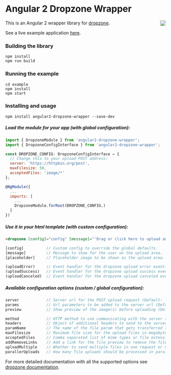 # Angular 2 Dropzone Wrapper

<a href="https://badge.fury.io/js/angular2-dropzone-wrapper"><img src="https://badge.fury.io/js/angular2-dropzone-wrapper.svg" align="right" alt="npm version" height="18"></a>

This is an Angular 2 wrapper library for [dropzone](http://www.dropzonejs.com/).

See a live example application <a href="https://zefoy.github.io/angular2-dropzone-wrapper/">here</a>.

### Building the library

    npm install
    npm run build

### Running the example

    cd example
    npm install
    npm start

### Installing and usage

    npm install angular2-dropzone-wrapper --save-dev

##### Load the module for your app (with global configuration):

```javascript
import { DropzoneModule } from 'angular2-dropzone-wrapper';
import { DropzoneConfigInterface } from 'angular2-dropzone-wrapper';

const DROPZONE_CONFIG: DropzoneConfigInterface = {
  // Change this to your upload POST address:
  server: 'https://httpbin.org/post',
  maxFilesize: 50,
  acceptedFiles: 'image/*'
};

@NgModule({
  ...
  imports: [
    ...
    DropzoneModule.forRoot(DROPZONE_CONFIG,)
  ]
})
```

##### Use it in your html template (with custom configuration):

```html
<dropzone [config]="config" [message]="'Drag or click here to upload an image'" (uploadError)="onUploadError($event)" (uploadSuccess)="onUploadSuccess($event)"></dropzone>
```

```javascript
[config]          // Custom config to override the global defaults.
[message]         // Message to show for the user on the upload area.
[placeholder]     // Placeholder image to be shown as the upload area.

(uploadError)     // Event handler for the dropzone upload error event.
(uploadSuccess)   // Event handler for the dropzone upload success event.
(uploadCanceled)  // Event handler for the dropzone upload canceled event.
```

##### Available configuration options (custom / global configuration):

```javascript
server            // Server url for the POST upload request (Default: '').
params            // Url parameters to be added to the server url (Default: null).
preview           // Show preview of the image(s) before uploading (Default: false).

method            // HTTP method to use communicating with the server (Default: 'post').
headers           // Object of additional headers to send to the server (Default: null).
paramName         // The name of the file param that gets transferred (Default: 'file').
maxFilesize       // Maximum file size for the upload files in megabytes (Default: null).
acceptedFiles     // Comma separated list of mime types or file extensions (Default: null).
addRemoveLinks    // Add a link for the file preview to remove the file (Default: false).
uploadMultiple    // Whether to send multiple files in one request or not (Default: false).
parallerUploads   // How many file uploads should be processed in parallel (Default: 1).
```

For more detailed documentation with all the supported options see [dropzone documentation](http://www.dropzonejs.com/#configuration-options).
